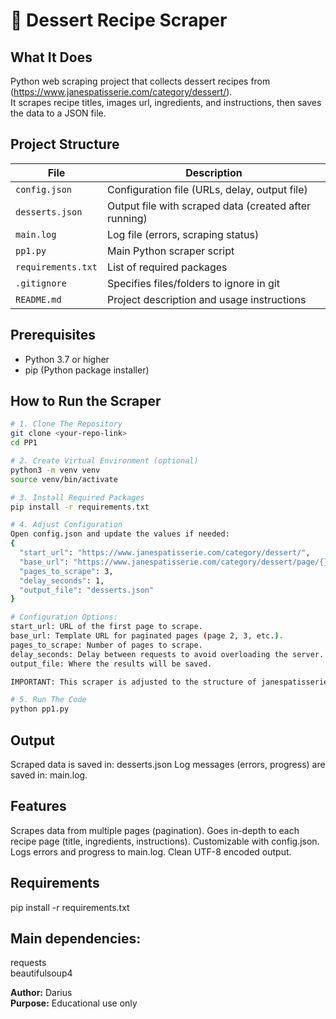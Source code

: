 # 🧁 Dessert Recipe Scraper

## What It Does
Python web scraping project that collects dessert recipes from (https://www.janespatisserie.com/category/dessert/).  
It scrapes recipe titles, images url, ingredients, and instructions, then saves the data to a JSON file.

## Project Structure

| File | Description |
|------|-------------|
| `config.json` | Configuration file (URLs, delay, output file) |
| `desserts.json` | Output file with scraped data (created after running) |
| `main.log` | Log file (errors, scraping status) |
| `pp1.py` | Main Python scraper script |
| `requirements.txt` | List of required packages |
| `.gitignore`       | Specifies files/folders to ignore in git |
| `README.md` | Project description and usage instructions |

## Prerequisites
- Python 3.7 or higher
- pip (Python package installer)

## How to Run the Scraper
```bash
# 1. Clone The Repository
git clone <your-repo-link>
cd PP1

# 2. Create Virtual Environment (optional)
python3 -m venv venv
source venv/bin/activate

# 3. Install Required Packages
pip install -r requirements.txt

# 4. Adjust Configuration
Open config.json and update the values if needed:
{
  "start_url": "https://www.janespatisserie.com/category/dessert/",
  "base_url": "https://www.janespatisserie.com/category/dessert/page/{}/",
  "pages_to_scrape": 3,
  "delay_seconds": 1,
  "output_file": "desserts.json"
}

# Configuration Options:
start_url: URL of the first page to scrape.
base_url: Template URL for paginated pages (page 2, 3, etc.).
pages_to_scrape: Number of pages to scrape.
delay_seconds: Delay between requests to avoid overloading the server.
output_file: Where the results will be saved.

IMPORTANT: This scraper is adjusted to the structure of janespatisserie.com web site. Other websites may not work without code changes.

# 5. Run The Code
python pp1.py
```

## Output
Scraped data is saved in: desserts.json
Log messages (errors, progress) are saved in: main.log.

## Features
Scrapes data from multiple pages (pagination).
Goes in-depth to each recipe page (title, ingredients, instructions).
Customizable with config.json.
Logs errors and progress to main.log.
Clean UTF-8 encoded output.

## Requirements
pip install -r requirements.txt

## Main dependencies:
requests  
beautifulsoup4

**Author:** Darius  
**Purpose:** Educational use only
